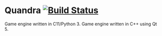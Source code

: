 # Quandra [![Build Status](https://travis-ci.org/dacracker/Quandra.svg?branch=master)](https://travis-ci.org/dacracker/Quandra)
Game engine written in C11/Python 3. Game engine written in C++ using Qt 5.  
